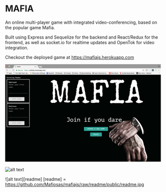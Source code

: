 # MAFIA

An online multi-player game with integrated video-conferencing, based on the popular game Mafia.

Built using Express and Sequelize for the backend and React/Redux for the frontend, as well as socket.io for realtime updates and OpenTok for video integration.

Checkout the deployed game at <https://mafiajs.herokuapp.com>

![alt text](https://github.com/Mafiosas/mafiajs/blob/master/public/readme.jpg "MAFIA")

![alt text](mafiajs/public/readme.jpg "MAFIA")

![alt text][readme]
[readme] = https://github.com/Mafiosas/mafiajs/raw/readme/public/readme.jpg
